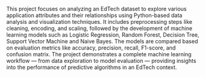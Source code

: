 This project focuses on analyzing an EdTech dataset to explore various application attributes and their relationships using Python-based data analysis and visualization techniques. It includes preprocessing steps like cleaning, encoding, and scaling, followed by the development of machine learning models such as Logistic Regression, Random Forest, Decision Tree, Support Vector Machine and Naive Bayes. The models are compared based on evaluation metrics like accuracy, precision, recall, F1-score, and confusion matrix. The project demonstrates a complete machine learning workflow — from data exploration to model evaluation — providing insights into the performance of predictive algorithms in an EdTech context.
